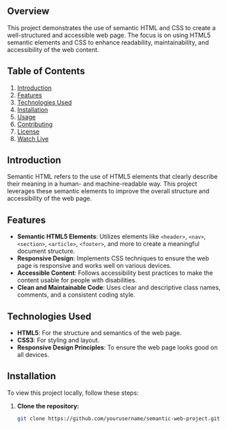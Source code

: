 ## Overview
This project demonstrates the use of semantic HTML and CSS to create a well-structured and accessible web page. The focus is on using HTML5 semantic elements and CSS to enhance readability, maintainability, and accessibility of the web content.

## Table of Contents
1. [Introduction](#introduction)
2. [Features](#features)
3. [Technologies Used](#technologies-used)
4. [Installation](#installation)
5. [Usage](#usage)
6. [Contributing](#contributing)
7. [<a href="https://github.com/Piyush-Goyal-Github/TR103SemanticWeb/blob/main/LICENSE">License<a>](#license)
8. <a href="http://127.0.0.1:5500/Display/index.html">Watch Live</a>

## Introduction
Semantic HTML refers to the use of HTML5 elements that clearly describe their meaning in a human- and machine-readable way. This project leverages these semantic elements to improve the overall structure and accessibility of the web page. 

## Features
- **Semantic HTML5 Elements**: Utilizes elements like `<header>`, `<nav>`, `<section>`, `<article>`, `<footer>`, and more to create a meaningful document structure.
- **Responsive Design**: Implements CSS techniques to ensure the web page is responsive and works well on various devices.
- **Accessible Content**: Follows accessibility best practices to make the content usable for people with disabilities.
- **Clean and Maintainable Code**: Uses clear and descriptive class names, comments, and a consistent coding style.

## Technologies Used
- **HTML5**: For the structure and semantics of the web page.
- **CSS3**: For styling and layout.
- **Responsive Design Principles**: To ensure the web page looks good on all devices.

## Installation
To view this project locally, follow these steps:

1. **Clone the repository:**
   ```bash
   git clone https://github.com/yourusername/semantic-web-project.git

